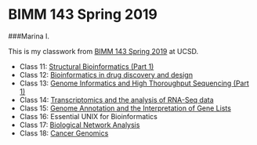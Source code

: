 # BIMM 143 Spring 2019
###Marina I.

This is my classwork from [BIMM 143 Spring 2019](https://miwama28.github.io/BIMM143/) at UCSD.

- Class 11: [Structural Bioinformatics (Part 1)](https://github.com/miwama28/BIMM143/blob/master/class11.md)
- Class 12: [Bioinformatics in drug discovery and design](https://github.com/miwama28/BIMM143/blob/master/class12.md)
- Class 13: [Genome Informatics and High Thoroughput Sequencing (Part 1)](https://github.com/miwama28/BIMM143/blob/master/class13.md)
- Class 14: [Transcriptomics and the analysis of RNA-Seq data](https://github.com/miwama28/BIMM143/blob/master/class14.md)
- Class 15: [Genome Annotation and the Interpretation of Gene Lists](https://github.com/miwama28/BIMM143/blob/master/class15.md)
- Class 16: Essential UNIX for Bioinformatics
- Class 17: [Biological Network Analysis](https://github.com/miwama28/BIMM143/blob/master/class17.md)
- Class 18: [Cancer Genomics](https://github.com/miwama28/BIMM143/blob/master/class18.md)
